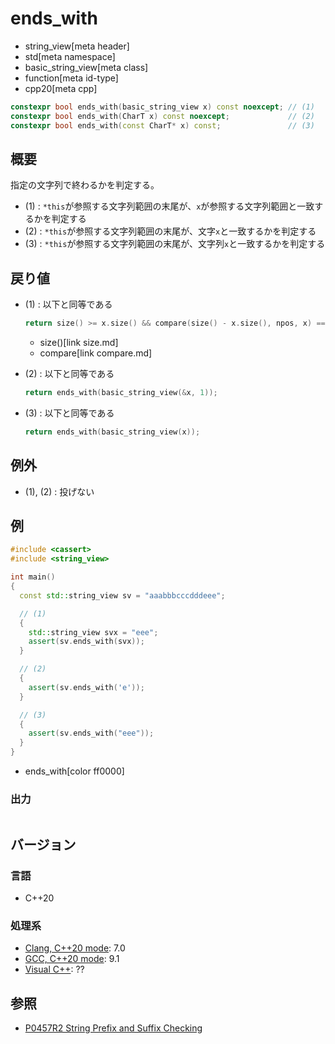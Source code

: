 # ends_with
* string_view[meta header]
* std[meta namespace]
* basic_string_view[meta class]
* function[meta id-type]
* cpp20[meta cpp]

```cpp
constexpr bool ends_with(basic_string_view x) const noexcept; // (1)
constexpr bool ends_with(CharT x) const noexcept;             // (2)
constexpr bool ends_with(const CharT* x) const;               // (3)
```

## 概要
指定の文字列で終わるかを判定する。

- (1) : `*this`が参照する文字列範囲の末尾が、`x`が参照する文字列範囲と一致するかを判定する
- (2) : `*this`が参照する文字列範囲の末尾が、文字`x`と一致するかを判定する
- (3) : `*this`が参照する文字列範囲の末尾が、文字列`x`と一致するかを判定する


## 戻り値
- (1) : 以下と同等である
    ```cpp
    return size() >= x.size() && compare(size() - x.size(), npos, x) == 0;
    ```
    * size()[link size.md]
    * compare[link compare.md]

- (2) : 以下と同等である
    ```cpp
    return ends_with(basic_string_view(&x, 1));
    ```

- (3) : 以下と同等である
    ```cpp
    return ends_with(basic_string_view(x));
    ```


## 例外
- (1), (2) : 投げない


## 例
```cpp example
#include <cassert>
#include <string_view>

int main()
{
  const std::string_view sv = "aaabbbcccdddeee";

  // (1)
  {
    std::string_view svx = "eee"; 
    assert(sv.ends_with(svx));
  }

  // (2)
  {
    assert(sv.ends_with('e'));
  }

  // (3)
  {
    assert(sv.ends_with("eee"));
  }
}
```
* ends_with[color ff0000]

### 出力
```
```

## バージョン
### 言語
- C++20

### 処理系
- [Clang, C++20 mode](/implementation.md#clang): 7.0
- [GCC, C++20 mode](/implementation.md#gcc): 9.1
- [Visual C++](/implementation.md#visual_cpp): ??

## 参照
- [P0457R2 String Prefix and Suffix Checking](http://www.open-std.org/jtc1/sc22/wg21/docs/papers/2017/p0457r2.html)
